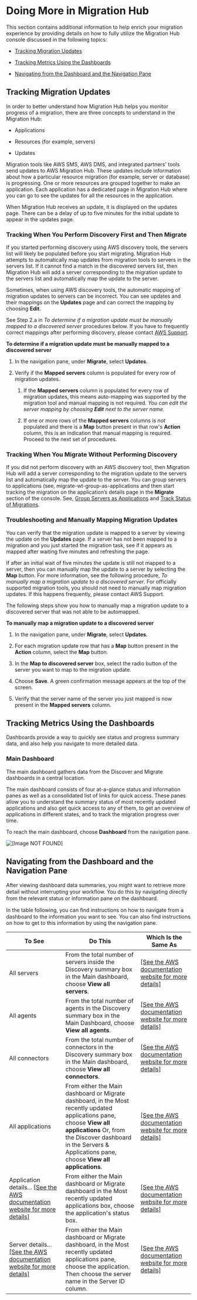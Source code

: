 # Doing More in Migration Hub<a name="doing-more"></a>

This section contains additional information to help enrich your migration experience by providing details on how to fully utilize the Migration Hub console discussed in the following topics:

+ [Tracking Migration Updates](#updates-tracking-wt)

+ [Tracking Metrics Using the Dashboards](#dashboards-tracking-wt)

+ [Navigating from the Dashboard and the Navigation Pane](#navigation-tracking-wt)

## Tracking Migration Updates<a name="updates-tracking-wt"></a>

In order to better understand how Migration Hub helps you monitor progress of a migration, there are three concepts to understand in the Migration Hub:

+ Applications

+ Resources \(for example, servers\)

+ Updates

Migration tools like AWS SMS, AWS DMS, and integrated partners' tools send updates to AWS Migration Hub\. These updates include information about how a particular resource migration \(for example, server or database\) is progressing\. One or more resources are grouped together to make an application\. Each application has a dedicated page in Migration Hub where you can go to see the updates for all the resources in the application\.

When Migration Hub receives an update, it is displayed on the updates page\. There can be a delay of up to five minutes for the initial update to appear in the updates page\.

### Tracking When You Perform Discovery First and Then Migrate<a name="updates-tracking-wt-disco-first"></a>

If you started performing discovery using AWS discovery tools, the servers list will likely be populated before you start migrating\. Migration Hub attempts to automatically map updates from migration tools to servers in the servers list\. If it cannot find a match in the discovered servers list, then Migration Hub will add a server corresponding to the migration update to the servers list and automatically map the update to the server\.

Sometimes, when using AWS discovery tools, the automatic mapping of migration updates to servers can be incorrect\. You can see updates and their mappings on the **Updates** page and can correct the mapping by choosing **Edit**\.

See Step 2\.a in *To determine if a migration update must be manually mapped to a discovered server* procedures below\. If you have to frequently correct mappings after performing discovery, please contact [AWS Support](https://aws.amazon.com/contact-us/)\.

**To determine if a migration update must be manually mapped to a discovered server**

1. In the navigation pane, under **Migrate**, select **Updates**\.

1. Verify if the **Mapped servers** column is populated for every row of migration updates\.

   1. If the **Mapped servers** column is populated for every row of migration updates, this means auto\-mapping was supported by the migration tool and manual mapping is not required\. *You can edit the server mapping by choosing **Edit** next to the server name\.*

   1. If one or more rows of the **Mapped servers** columns is *not* populated and there is a **Map** button present in that row's **Action** column, this is an indication that manual mapping is required\. Proceed to the next set of procedures\.

### Tracking When You Migrate Without Performing Discovery<a name="updates-tracking-wt-no-disco"></a>

If you did not perform discovery with an AWS discovery tool, then Migration Hub will add a server corresponding to the migration update to the servers list and automatically map the update to the server\. You can group servers to applications \(see, migrate\-wt\-group\-as\-applications and then start tracking the migration on the application’s details page in the **Migrate** section of the console\. See, [Group Servers as Applications](migrate-wt-migrate.md#migrate-wt-group-as-applications) and [Track Status of Migrations](migrate-wt-track.md#migrate-wt-track-app-status)\.

### Troubleshooting and Manually Mapping Migration Updates<a name="updates-tracking-wt-troubleshooting"></a>

You can verify that the migration update is mapped to a server by viewing the update on the **Updates** page\. If a server has not been mapped to a migration and you just started the migration task, see if it appears as mapped after waiting five minutes and refreshing the page\.

If after an initial wait of five minutes the update is still not mapped to a server, then you can manually map the update to a server by selecting the **Map** button\. For more information, see the following procedure, *To manually map a migration update to a discovered server*\. For officially supported migration tools, you should not need to manually map migration updates\. If this happens frequently, please contact AWS Support\.

The following steps show you how to manually map a migration update to a discovered server that was not able to be automapped\.

**To manually map a migration update to a discovered server**

1. In the navigation pane, under **Migrate**, select **Updates**\.

1. For each migration update row that has a **Map** button present in the **Action** column, select the **Map** button\.

1. In the **Map to discovered server** box, select the radio button of the server you want to map to the migration update\.

1. Choose **Save**\. A green confirmation message appears at the top of the screen\.

1. Verify that the server name of the server you just mapped is now present in the **Mapped servers** column\.

## Tracking Metrics Using the Dashboards<a name="dashboards-tracking-wt"></a>

Dashboards provide a way to quickly see status and progress summary data, and also help you navigate to more detailed data\.

### Main Dashboard<a name="main-dashboard-tracking-wt"></a>

The main dashboard gathers data from the Discover and Migrate dashboards in a central location\. 

The main dashboard consists of four at\-a\-glance status and information panes as well as a consolidated list of links for quick access\. These panes allow you to understand the summary status of most recently updated applications and also get quick access to any of them, to get an overview of applications in different states, and to track the migration progress over time\. 

To reach the main dashboard, choose **Dashboard** from the navigation pane\.

![\[Image NOT FOUND\]](http://docs.aws.amazon.com/migrationhub/latest/ug/images/DashboardWithData.png)

## Navigating from the Dashboard and the Navigation Pane<a name="navigation-tracking-wt"></a>

After viewing dashboard data summaries, you might want to retrieve more detail without interrupting your workﬂow\. You do this by navigating directly from the relevant status or information pane on the dashboard\.

In the table following, you can ﬁnd instructions on how to navigate from a dashboard to the information you want to see\. You can also find instructions on how to get to this information by using the navigation pane\.


| To See | Do This | Which Is the Same As | 
| --- | --- | --- | 
| All servers |  From the total number of servers inside the Discovery summary box in the Main dashboard, choose **View all servers**\.  |  [\[See the AWS documentation website for more details\]](http://docs.aws.amazon.com/migrationhub/latest/ug/doing-more.html)  | 
| All agents |  From the total number of agents in the Discovery summary box in the Main Dashboard, choose **View all agents**\.  |  [\[See the AWS documentation website for more details\]](http://docs.aws.amazon.com/migrationhub/latest/ug/doing-more.html)  | 
| All connectors |  From the total number of connectors in the Discovery summary box in the Main dashboard, choose **View all connectors**\.  |  [\[See the AWS documentation website for more details\]](http://docs.aws.amazon.com/migrationhub/latest/ug/doing-more.html)  | 
| All applications |  From either the Main dashboard or Migrate dashboard, in the Most recently updated applications pane, choose **View all applications** Or, from the Discover dashboard in the Servers & Applications pane, choose **View all applications**\.  |  [\[See the AWS documentation website for more details\]](http://docs.aws.amazon.com/migrationhub/latest/ug/doing-more.html)  | 
| Application details\.\.\. [\[See the AWS documentation website for more details\]](http://docs.aws.amazon.com/migrationhub/latest/ug/doing-more.html) |  From either the Main dashboard or Migrate dashboard in the Most recently updated applications box, choose the application's status box\.  |  [\[See the AWS documentation website for more details\]](http://docs.aws.amazon.com/migrationhub/latest/ug/doing-more.html)  | 
| Server details\.\.\. [\[See the AWS documentation website for more details\]](http://docs.aws.amazon.com/migrationhub/latest/ug/doing-more.html) |  From either the Main dashboard or Migrate dashboard, in the Most recently updated applications pane, choose the application\. Then choose the server name in the Server ID column\.   |  [\[See the AWS documentation website for more details\]](http://docs.aws.amazon.com/migrationhub/latest/ug/doing-more.html)  | 